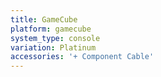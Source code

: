 ```yaml
---
title: GameCube
platform: gamecube
system_type: console
variation: Platinum
accessories: '+ Component Cable'
---
```

